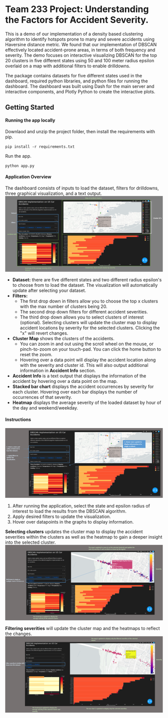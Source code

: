 # Team 233 Project: Understanding the Factors for Accident Severity.
This is a demo of our implementation of a density based clustering algorithm to identify hotspots prone to many and severe accidents using Haversine distance metric. We found that our implementation of DBSCAN effectively located accident-prone areas, in terms of both frequency and severity. The demo focuses on interactive visualizing DBSCAN for the top 20 clusters in five different states using 50 and 100 meter radius epsilon overlaid on a map with additional filters to enable drilldowns.

The package contains datasets for five different states used in the dashboard, required python libraries, and python files for running the dashboard. The dashboard was built using Dash for the main server and interactive components, and Plotly Python to create the interactive plots. 

## Getting Started
#### Running the app locally
Downlaod and unzip the project folder, then install the requirements with pip.

```
pip install -r requirements.txt
```

Run the app.
```
python app.py
```

#### Application Overview
The dashboard consists of inputs to load the dataset, filters for drilldowns, three graphical visualization, and a text output. 
![](screenshots/overview.png)
* **Dataset:** there are five different states and two different radius epsilon's to choose from to load the dataset. The visualization will automatically update after selecting your dataset. 
* **Filters:** 
  * The first drop down in filters allow you to choose the top x clusters with the max number of clusters being 20. 
  * The second drop down filters for different accident severities. 
  * The third drop down allows you to select clusters of interest (optional). Selecting clusters will update the cluster map to display accident locations by severity for the selected clusters. Clicking the "x" will revert changes. 
* **Cluster Map** shows the clusters of the accidents.
  * You can zoom in and out using the scroll wheel on the mouse, or pinch-to-zoom on your touch-pad. You can click the home button to reset the zoom. 
  * Hovering over a data point will display the accident location along with the severity and cluster id. This will also output additional information in **Accident Info** section. 
* **Accident Info** is a text output that displays the information of the accident by hovering over a data point on the map.
* **Stacked bar chart** displays the accident occurrences by severity for each cluster. Hovering over each bar displays the number of occurrences of that severity. 
* **Heatmap** displays the average severity of the loaded dataset by hour of the day and weekend/weekday. 

#### Instructions
![](screenshots/instructions.png)
1. After running the application, select the state and epsilon radius of interest to load the results from the DBSCAN algorithm. 
2. Apply desired filters to update the visualization. 
3. Hover over datapoints in the graphs to display information. 

**Selecting clusters** updates the cluster map to display the accident severities within the clusters as well as the heatmap to gain a deeper insight into the selected cluster. 
![](screenshots/select_cluster.png)

**Filtering severities** will update the cluster map and the heatmaps to reflect the changes.  
![](screenshots/severityfilter.png)
